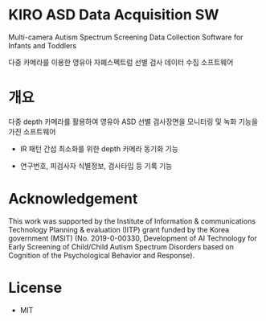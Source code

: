 # KIRO ASD Data Acquisition SW
Multi-camera Autism Spectrum Screening Data Collection Software for Infants and Toddlers

다중 카메라를 이용한 영유아 자폐스펙트럼 선별 검사 데이터 수집 소프트웨어


# 개요
다중 depth 카메라를 활용하여 영유아 ASD 선별 검사장면을 모니터링 및 녹화 기능을 가진 소프트웨어
- IR 패턴 간섭 최소화를 위한 depth 카메라 동기화 기능
  
- 연구번호, 피검사자 식별정보, 검사타입 등 기록 기능

# Acknowledgement
This work was supported by the Institute of Information & communications Technology Planning & evaluation (IITP) grant funded by the Korea government (MSIT) (No. 2019-0-00330, Development of AI Technology for Early Screening of Child/Child Autism Spectrum Disorders based on Cognition of the Psychological Behavior and Response).

# License
- MIT

